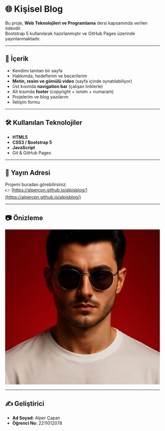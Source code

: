 # 🌐 Kişisel Blog

Bu proje, **Web Teknolojileri ve Programlama** dersi kapsamında verilen ödevdir.  
Bootstrap 5 kullanılarak hazırlanmıştır ve GitHub Pages üzerinde yayınlanmaktadır.

---

## 📌 İçerik

- Kendimi tanıtan bir sayfa  
- Hakkımda, hedeflerim ve becerilerim  
- **Metin, resim ve gömülü video** (sayfa içinde oynatılabiliyor)  
- Üst kısımda **navigation bar** (çalışan linklerle)  
- Alt kısımda **footer** (copyright + ismim + numaram)  
- Projelerim ve blog yazılarım  
- İletişim formu  

---

## 🛠️ Kullanılan Teknolojiler
- **HTML5**
- **CSS3 / Bootstrap 5**
- **JavaScript**
- Git & GitHub Pages

---

## 🚀 Yayın Adresi
Projemi buradan görebilirsiniz:  
👉 [https://alpercpn.github.io/alpisblog/](https://alpercpn.github.io/alpisblog/)

---

## 📷 Önizleme
![Önizleme](images/pp.jpg)

---

## ✍️ Geliştirici
- **Ad Soyad:** Alper Çapan  
- **Öğrenci No:** 2211012078
  
